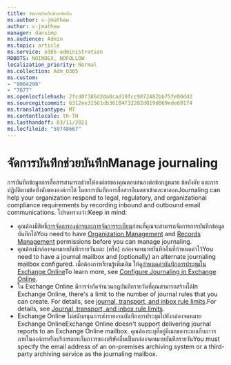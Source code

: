 ```yaml
---
title: จัดการบันทึกช่วยบันทึก
ms.author: v-jmathew
author: v-jmathew
manager: dansimp
ms.audience: Admin
ms.topic: article
ms.service: o365-administration
ROBOTS: NOINDEX, NOFOLLOW
localization_priority: Normal
ms.collection: Adm_O365
ms.custom:
- "9004299"
- "7677"
ms.openlocfilehash: 2fcd0f386d2da8cad19fcc9872482bb75fe00dd2
ms.sourcegitcommit: 6312ee31561db36104f32282d019d069ede69174
ms.translationtype: MT
ms.contentlocale: th-TH
ms.lasthandoff: 03/11/2021
ms.locfileid: "50748667"
---
```

# <a name="manage-journaling"></a><span data-ttu-id="33efb-102">จัดการบันทึกช่วยบันทึก</span><span class="sxs-lookup"><span data-stu-id="33efb-102">Manage journaling</span></span>

<span data-ttu-id="33efb-103">การบันทึกข้อมูลการสื่อสารสามารถช่วยให้องค์กรของคุณตอบสนองต่อข้อกฎหมาย ข้อบังคับ และการปฏิบัติตามข้อบังคับขององค์กรได้ โดยการบันทึกการสื่อสารอีเมลขาเข้าและขาออก</span><span class="sxs-lookup"><span data-stu-id="33efb-103">Journaling can help your organization respond to legal, regulatory, and organizational compliance requirements by recording inbound and outbound email communications.</span></span> <span data-ttu-id="33efb-104">โปรดทราบว่า:</span><span class="sxs-lookup"><span data-stu-id="33efb-104">Keep in mind:</span></span>

* <span data-ttu-id="33efb-105">คุณต้องมีสิทธิ์[การจัดการองค์กร](https://go.microsoft.com/fwlink/?linkid=2115259)[และการจัดการระเบียน](https://go.microsoft.com/fwlink/?linkid=2115469)ก่อนที่คุณจะสามารถจัดการการบันทึกข้อมูลบันทึกได้</span><span class="sxs-lookup"><span data-stu-id="33efb-105">You need to have [Organization Management](https://go.microsoft.com/fwlink/?linkid=2115259) and [Records Management](https://go.microsoft.com/fwlink/?linkid=2115469) permissions before you can manage journaling.</span></span>
* <span data-ttu-id="33efb-106">คุณต้องมีกล่องจดหมายบันทึกรายวันและ (หรือ) กล่องจดหมายบันทึกอื่นที่กําหนดค่าไว้</span><span class="sxs-lookup"><span data-stu-id="33efb-106">You need to have a journal mailbox and (optionally) an alternate journaling mailbox configured.</span></span> <span data-ttu-id="33efb-107">เมื่อต้องการเรียนรู้เพิ่มเติม ให้ดู[กําหนดค่าบันทึกการประชุมใน Exchange Online](https://go.microsoft.com/fwlink/?linkid=2115260)</span><span class="sxs-lookup"><span data-stu-id="33efb-107">To learn more, see [Configure Journaling in Exchange Online](https://go.microsoft.com/fwlink/?linkid=2115260).</span></span>
* <span data-ttu-id="33efb-108">ใน Exchange Online มีการจํากัดจํานวนกฎบันทึกรายวันที่คุณสามารถสร้างได้</span><span class="sxs-lookup"><span data-stu-id="33efb-108">In Exchange Online, there's a limit to the number of journal rules that you can create.</span></span> <span data-ttu-id="33efb-109">For details, see [journal, transport, and inbox rule limits](https://go.microsoft.com/fwlink/?linkid=2115261).</span><span class="sxs-lookup"><span data-stu-id="33efb-109">For details, see [Journal, transport, and inbox rule limits](https://go.microsoft.com/fwlink/?linkid=2115261).</span></span>
* <span data-ttu-id="33efb-110">Exchange Online ไม่สนับสนุนการส่งรายงานบันทึกการประชุมไปยังกล่องจดหมาย Exchange Online</span><span class="sxs-lookup"><span data-stu-id="33efb-110">Exchange Online doesn't support delivering journal reports to an Exchange Online mailbox.</span></span> <span data-ttu-id="33efb-111">คุณต้องระบุที่อยู่อีเมลของระบบเก็บถาวรภายในองค์กรหรือบริการการเก็บถาวรของบริษัทอื่นเป็นกล่องจดหมายบันทึกรายวัน</span><span class="sxs-lookup"><span data-stu-id="33efb-111">You must specify the email address of an on-premises archiving system or a third-party archiving service as the journaling mailbox.</span></span>
